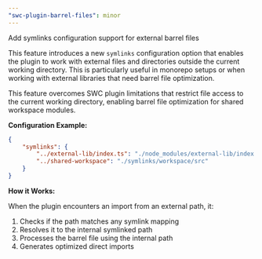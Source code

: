 ```yaml
---
"swc-plugin-barrel-files": minor
---
```


Add symlinks configuration support for external barrel files

This feature introduces a new `symlinks` configuration option that enables the plugin to work with external files and directories outside the current working directory. This is particularly useful in monorepo setups or when working with external libraries that need barrel file optimization.

This feature overcomes SWC plugin limitations that restrict file access to the current working directory, enabling barrel file optimization for shared workspace modules.

**Configuration Example:**

```json
{
    "symlinks": {
        "../external-lib/index.ts": "./node_modules/external-lib/index.ts",
        "../shared-workspace": "./symlinks/workspace/src"
    }
}
```

**How it Works:**

When the plugin encounters an import from an external path, it:

1. Checks if the path matches any symlink mapping
2. Resolves it to the internal symlinked path
3. Processes the barrel file using the internal path
4. Generates optimized direct imports
